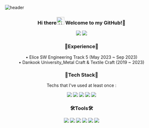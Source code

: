 ![header](https://capsule-render.vercel.app/api?type=waving&color=F7BAD2&height=300&section=header&text=JieunWang%20&fontSize=90&fontColor=FFFFFF)

<h3 align="center">Hi there<img src="https://raw.githubusercontent.com/Tarikul-Islam-Anik/Animated-Fluent-Emojis/master/Emojis/Hand%20gestures/Hand%20with%20Fingers%20Splayed%20Light%20Skin%20Tone.png" alt="Hand with Fingers Splayed Light Skin Tone" width="25" height="25" /> Welcome to my GitHub!🚀</h3>
<p align="center">
<a href="mailto:jieunwang00@gmail.com"><img src="https://img.shields.io/badge/Gmail-EA4335?style=flat-square&logo=Gmail&logoColor=white)" /></a>
<a href="https://velog.io/@jieunwang"><img src="https://img.shields.io/badge/TechBlog-20C997?style=flat-square&logo=velog&logoColor=white" /></a>
</p>

<h3 align="center">🥊Experience🥊</h3>
<p align="center">
• Elice SW Engineering Track 5 (May 2023 ~ Sep 2023)<br>
• Dankook University_Metal Craft & Textile Craft (2019 ~ 2023)<br>
</p>

<h3 align="center">🍳Tech Stack🍳</h3>
<p align="center">Techs that I've used at least once :</p>
<p align="center">
<img src="https://img.shields.io/badge/JavaScript-F7DF1E?style=flat-square&logo=JavaScript&logoColor=white" />
<img src="https://img.shields.io/badge/React-61DAFB?style=flat-square&logo=React&logoColor=white" />
<img src="https://img.shields.io/badge/TypeScript-3178C6?style=flat-square&logo=TypeScript&logoColor=white" />
<img src="https://img.shields.io/badge/styledcomponents-DB7093?style=flat-square&logo=styled-components&logoColor=white" />
<img src="https://img.shields.io/badge/CSS-1572B6?style=flat-square&logo=CSS3&logoColor=white" />

</p>
  
<h3 align="center">🛠Tools🛠</h3>
<p align="center">
<img src="https://img.shields.io/badge/VisualStudioCode-007ACC?style=flat-square&logo=VisualStudioCode&logoColor=white" />
<img src="https://img.shields.io/badge/GitHub-181717?style=flat-square&logo=GitHub&logoColor=white" />
<img src="https://img.shields.io/badge/GitLab-FC6D26?style=flat-square&logo=GitLab&logoColor=white" />
<img src="https://img.shields.io/badge/Figma-F24E1E?style=flat-square&logo=Figma&logoColor=white" />
<img src="https://img.shields.io/badge/AdobePhotoshop-31A8FF?style=flat-square&logo=AdobePhotoshop&logoColor=white" />
<img src="https://img.shields.io/badge/Rhinoceros-801010?style=flat-square&logo=Rhinoceros&logoColor=white" />

</p>
